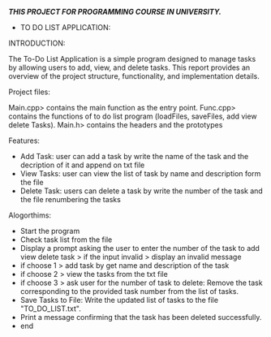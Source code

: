***THIS PROJECT FOR PROGRAMMING COURSE IN UNIVERSITY.***
 - TO DO LIST APPLICATION:

INTRODUCTION:

The To-Do List Application is a simple program designed to manage tasks by allowing users to add, view, and delete tasks. This report provides an overview of the project structure, functionality, and implementation details.

Project files:

Main.cpp> contains the main function as the entry
point.
Func.cpp> contains the functions of to do list program (loadFiles, saveFiles, add view delete Tasks).
Main.h> contains the headers and the prototypes

Features:

- Add Task: user can add a task by write the name of the task and the decription of it and append on txt file
- View Tasks: user can view the list of task by name and description form the file
- Delete Task: users can delete a task by write the number of the task and the file renumbering the tasks


Alogorthims: 

 - Start the program 
 - Check task list from the file 
 - Display a prompt asking the user to enter the number of the task to add view delete task > if the input invalid > display an invalid message
 - if choose 1 > add task by get name and description of the task 
 - if choose 2 > view the tasks from the txt file
 - if choose 3 > ask user for the number of task to delete: Remove the task corresponding to the provided task number from the list of tasks.
 - Save Tasks to File: Write the updated list of tasks to the file "TO_DO_LIST.txt".
 - Print a message confirming that the task has been deleted successfully.
 - end
